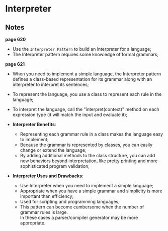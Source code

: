 # Interpreter

## Notes
__page 620__  
* Use the `Interpreter Pattern` to build an interpreter for a language;  
* The Interpreter pattern requires some knowledge of formal grammars;  
  
__page 621__  
* When you need to implement a simple language, the Interpreter pattern defines a class-based representation for its grammar 
along with an interpreter to interpret its sentences;  
* To represent the language, you use a class to represent each rule in the language;  
* To interpret the language, call the "interpret(context)" method on each expression type (it will match the input and evaluate it);  

* __Interpreter Benefits__:  
  * Representing each grammar rule in a class makes the language easy to implement;  
  * Because the grammar is represented by classes, you can easily change or extend the language;  
  * By adding additional methods to the class structure, you can add new behaviors beyond interpretation, like pretty printing and more 
  sophisticated program validation;  

* __Interpreter Uses and Drawbacks__:  
  * Use Interpreter when you need to implement a simple language;  
  * Appropriate when you have a simple grammar and simplicity is more important than efficiency;  
  * Used for scripting and programming languages;  
  * This pattern can become cumbersome when the number of grammar rules is large.  
  In these cases a parser/compiler generator may be more appropriate.  